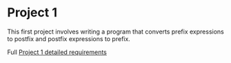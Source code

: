 # Project 1

This first project involves writing a program that converts prefix expressions to postfix and postfix expressions to prefix.

Full [Project 1 detailed requirements](https://github.com/Joelg96/CMSC_350_Project1/files/10061644/Project.1.pdf)